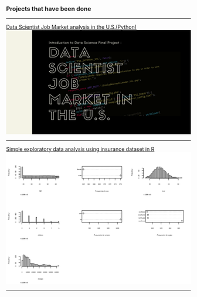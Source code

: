 ### Projects that have been done
---
[Data Scientist Job Market analysis in the U.S.(Python)](https://www.canva.com/design/DAEzcLgLlzU/CSEO2f_MYDIdvxFZLvhbCg/view?utm_content=DAEzcLgLlzU&utm_campaign=designshare&utm_medium=link2&utm_source=sharebutton)
<img src="images/ids_fpsem1.png?raw=true"/>

---
[Simple exploratory data analysis using insurance dataset in R](https://rpubs.com/rafzarin/exlab2)
<img src="images/rpubs_exlab2.png?raw=true"/>

---
